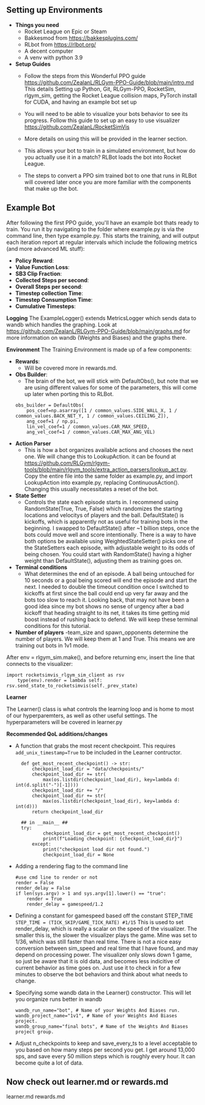## Setting up Environments
- **Things you need**
  - Rocket League on Epic or Steam
  - Bakkesmod from https://bakkesplugins.com/
  - RLbot from https://rlbot.org/
  - A decent computer
  - A venv with python 3.9
- **Setup Guides**
  - Follow the steps from this Wonderful PPO guide https://github.com/ZealanL/RLGym-PPO-Guide/blob/main/intro.md
  This details Setting up Python, Git, RLGym-PPO, RocketSim, rlgym_sim, getting the Rocket League collision maps, PyTorch install for CUDA, and having an example bot set up

  - You will need to be able to visualize your bots behavior to see its progress. Follow this guide to set up an easy to use visualizer https://github.com/ZealanL/RocketSimVis
  - More details on using this will be provided in the learner section.

  - This allows your bot to train in a simulated environment, but how do you actually use it in a match? RLBot loads the bot into Rocket League.
  - The steps to convert a PPO sim trained bot to one that runs in RLBot will covered later once you are more familiar with the components that make up the bot.

## Example Bot
After following the first PPO guide, you'll have an example bot thats ready to train. You run it by navigating to the folder where example.py is via the command line, then type example.py. This starts the training, and will output each iteration report at regular intervals which include the following metrics (and more advanced ML stuff):
  - **Policy Reward**:
  - **Value Function Loss**:
  - **SB3 Clip Fraction**:
  - **Collected Steps per second**:
  - **Overall Steps per second**:
  - **Timestep collection Time**:
  - **Timestep Consumption Time**:
  - **Cumulative Timesteps**:

**Logging**
The ExampleLogger() extends MetricsLogger which sends data to wandb which handles the graphing. Look at https://github.com/ZealanL/RLGym-PPO-Guide/blob/main/graphs.md for more information on wandb (Weights and Biases) and the graphs there.

**Environment**
The Training Environment is made up of a few components:
  - **Rewards**:
    - Will be covered more in rewards.md.
  - **Obs Builder**:
    - The brain of the bot, we will stick with DefaultObs(), but note that we are using different values for some of the parameters, this will come up later when porting this to RLBot.
    ```
    obs_builder = DefaultObs(
        pos_coef=np.asarray([1 / common_values.SIDE_WALL_X, 1 / common_values.BACK_NET_Y, 1 / common_values.CEILING_Z]),
        ang_coef=1 / np.pi,
        lin_vel_coef=1 / common_values.CAR_MAX_SPEED,
        ang_vel_coef=1 / common_values.CAR_MAX_ANG_VEL)
    ```  
  - **Action Parser**
      - This is how a bot organizes available actions and chooses the next one. We will change this to LookupAction. it can be found at https://github.com/RLGym/rlgym-tools/blob/main/rlgym_tools/extra_action_parsers/lookup_act.py. Copy the entire file into the same folder as example.py, and import LookupAction into example.py, replacing ContinuousAction(). Changing this usually necessitates a reset of the bot.
  - **State Setter**
      - Controls the state each episode starts in. I recommend using RandomState(True, True, False) which randomizes the starting locations and velocitys of players and the ball. DefaultState() is kickoffs, which is apparently not as useful for training bots in the beginning. I swapped to DefaultState() after ~1 billion steps, once the bots could move well and score intentionally. There is a way to have both options be available using WeightedStateSetter() picks one of the StateSetters each episode, with adjustable weight to its odds of being chosen. You could start with RandomState() having a higher weight than DefaultState(), adjusting them as training goes on. 
  - **Terminal conditions**
      - What determines the end of an episode. A ball being untouched for 10 seconds or a goal being scored will end the episode and start the next. I needed to double the timeout condition once I switched to kickoffs at first since the ball could end up very far away and the bots too slow to reach it. Looking back, that may not have been a good idea since my bot shows no sense of urgency after a bad kickoff that heading straight to its net, it takes its time getting mid boost instead of rushing back to defend. We will keep these terminal conditions for this tutorial.
  - **Number of players**
      -team_size and spawn_opponents determine the number of players. We will keep them at 1 and True. This means we are training out bots in 1v1 mode.

After env = rlgym_sim.make(), and before returning env, insert the line that connects to the visualizer:
```
import rocketsimvis_rlgym_sim_client as rsv
    type(env).render = lambda self: rsv.send_state_to_rocketsimvis(self._prev_state)
```
**Learner**

The Learner() class is what controls the learning loop and is home to most of our hyperparemters, as well as other useful settings. The hyperparameters will be covered in learner.py

**Recommended QoL additions/changes**

  - A function that grabs the most recent checkpoint. This requires `add_unix_timestamp=True` to be included in the Learner contructor.
    ```
      def get_most_recent_checkpoint() -> str:
          checkpoint_load_dir = "data/checkpoints/"
          checkpoint_load_dir += str(
              max(os.listdir(checkpoint_load_dir), key=lambda d: int(d.split("-")[-1])))
          checkpoint_load_dir += "/"
          checkpoint_load_dir += str(
              max(os.listdir(checkpoint_load_dir), key=lambda d: int(d)))
          return checkpoint_load_dir
      
      ## in __main__ ##
      try:
              checkpoint_load_dir = get_most_recent_checkpoint()
              print(f"Loading checkpoint: {checkpoint_load_dir}")
          except:
              print("checkpoint load dir not found.")
              checkpoint_load_dir = None
    ```
  - Adding a rendering flag to the command line
    ```
    #use cmd line to render or not
    render = False
    render_delay = False
    if len(sys.argv) > 1 and sys.argv[1].lower() == "true":
        render = True
        render_delay = gamespeed/1.2
    ```
  - Defining a constant for gamespeed based off the constant STEP_TIME `STEP_TIME = (TICK_SKIP/GAME_TICK_RATE) #1/15`
      This is used to set render_delay, which is really a scalar on the speed of the visualizer. The smaller this is, the slower the visualizer plays the game. Mine was set to 1/36, which was still faster than real time. There is not a nice easy conversion between sim_speed and real time that I have found, and may depend on processing power. The visualizer only slows down 1 game, so just be aware that it is old data, and becomes less indicitive of current behavior as time goes on. Just use it to check in for a few minutes to observe the bot behaviors and think about what needs to change.

  - Specifying some wandb data in the Learner() constructor. This will let you organize runs better in wandb
    ```
    wandb_run_name="bot", # Name of your Weights And Biases run.
    wandb_project_name="1v1", # Name of your Weights And Biases project.
    wandb_group_name="final bots", # Name of the Weights And Biases project group.
    ```

  - Adjust n_checkpoints to keep and save_every_ts to a level acceptable to you based on how many steps per second you get. I get around 13,000 sps, and save every 50 million steps which is roughly every hour. It can become quite a lot of data.
    

## Now check out learner.md or rewards.md
learner.md
rewards.md
